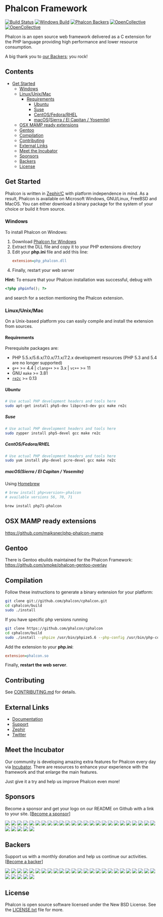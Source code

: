 # Phalcon Framework

[![Build Status](https://travis-ci.org/phalcon/cphalcon.svg?branch=master)](https://travis-ci.org/phalcon/cphalcon)
[![Windows Build](https://ci.appveyor.com/api/projects/status/wkws3mgxaoy0u9a6/branch/master?svg=true)](https://ci.appveyor.com/project/sergeyklay/cphalcon/branch/master)
[![Phalcon Backers](https://img.shields.io/badge/phalcon-backers-99ddc0.svg)](https://github.com/phalcon/cphalcon/blob/master/BACKERS.md)
[![OpenCollective](https://opencollective.com/phalcon/backers/badge.svg)](#backers)
[![OpenCollective](https://opencollective.com/phalcon/sponsors/badge.svg)](#sponsors)

Phalcon is an open source web framework delivered as a C extension for the PHP language providing high performance and lower resource consumption.

A big thank you to [our Backers](https://github.com/phalcon/cphalcon/blob/master/BACKERS.md); you rock!

## Contents

- [Get Started](#get-started)
  - [Windows](#windows)
  - [Linux/Unix/Mac](#linuxunixmac)
    - [Requirements](#requirements)
      - [Ubuntu](#ubuntu)
      - [Suse](#suse)
      - [CentOS/Fedora/RHEL](#centosfedorarhel)
      - [macOS(Sierra / El Capitan / Yosemite)](#macossierra--el-capitan--yosemite)
  - [OSX MAMP ready extensions](#osx-mamp-ready-extensions)
  - [Gentoo](#gentoo)
  - [Compilation](#compilation)
  - [Contributing](#contributing)
  - [External Links](#external-links)
  - [Meet the Incubator](#meet-the-incubator)
  - [Sponsors](#sponsors)
  - [Backers](#backers)
  - [License](#license)

## Get Started

Phalcon is written in [Zephir/C](https://zephir-lang.com/) with platform independence in mind.
As a result, Phalcon is available on Microsoft Windows, GNU/Linux, FreeBSD and MacOS.
You can either download a binary package for the system of your choice or build it from source.

### Windows

To install Phalcon on Windows:

1. Download [Phalcon for Windows](https://phalconphp.com/en/download/windows)
2. Extract the DLL file and copy it to your PHP extensions directory
3. Edit your **php.ini** file and add this line:
   ```ini
   extension=php_phalcon.dll
   ```
4. Finally, restart your web server

**Hint:** To ensure that your Phalcon installation was successful, debug with
```php
<?php phpinfo(); ?>
```
and search for a section mentioning the Phalcon extension.

### Linux/Unix/Mac

On a Unix-based platform you can easily compile and install the extension from sources.

#### Requirements

Prerequisite packages are:

* PHP 5.5.x/5.6.x/7.0.x/7.1.x/7.2.x development resources (PHP 5.3 and 5.4 are no longer supported)
* `g++` >= 4.4 | `clang++` >= 3.x | `vc++` >= 11
* GNU `make` >= 3.81
* [`re2c`](http://re2c.org) >= 0.13

##### Ubuntu

```bash
# Use actual PHP development headers and tools here
sudo apt-get install php5-dev libpcre3-dev gcc make re2c
```

##### Suse

```bash
# Use actual PHP development headers and tools here
sudo zypper install php5-devel gcc make re2c
```

##### CentOS/Fedora/RHEL

```bash
# Use actual PHP development headers and tools here
sudo yum install php-devel pcre-devel gcc make re2c
```

##### macOS(Sierra / El Capitan / Yosemite)

Using [Homebrew](https://brew.sh/)

```bash
# brew install php<version>-phalcon
# available versions 56, 70, 71

brew install php71-phalcon
```

## OSX MAMP ready extensions

https://github.com/majksner/php-phalcon-mamp

## Gentoo

There is Gentoo ebuilds maintained for the Phalcon Framework: https://github.com/smoke/phalcon-gentoo-overlay

## Compilation

Follow these instructions to generate a binary extension for your platform:

```bash
git clone git://github.com/phalcon/cphalcon.git
cd cphalcon/build
sudo ./install
```

If you have specific php versions running

```bash
git clone https://github.com/phalcon/cphalcon
cd cphalcon/build
sudo ./install --phpize /usr/bin/phpize5.6 --php-config /usr/bin/php-config5.6
```

Add the extension to your **php.ini**:

```ini
extension=phalcon.so
```

Finally, **restart the web server**.

## Contributing

See [CONTRIBUTING.md](CONTRIBUTING.md) for details.

## External Links

* [Documentation](https://docs.phalconphp.com/)
* [Support](https://forum.phalconphp.com)
* [Zephir](https://zephir-lang.com/)
* [Twitter](https://twitter.com/phalconphp)

## Meet the Incubator

Our community is developing amazing extra features for Phalcon every day via [Incubator](https://github.com/phalcon/incubator).
There are resources to enhance your experience with the framework and that enlarge the main features.

Just give it a try and help us improve Phalcon even more!

## Sponsors

Become a sponsor and get your logo on our README on Github with a link to your site. [[Become a sponsor](https://opencollective.com/phalcon#sponsor)]

<a href="https://opencollective.com/phalcon/sponsor/0/website" target="_blank"><img src="https://opencollective.com/phalcon/sponsor/0/avatar.svg"></a>
<a href="https://opencollective.com/phalcon/sponsor/1/website" target="_blank"><img src="https://opencollective.com/phalcon/sponsor/1/avatar.svg"></a>
<a href="https://opencollective.com/phalcon/sponsor/2/website" target="_blank"><img src="https://opencollective.com/phalcon/sponsor/2/avatar.svg"></a>
<a href="https://opencollective.com/phalcon/sponsor/3/website" target="_blank"><img src="https://opencollective.com/phalcon/sponsor/3/avatar.svg"></a>
<a href="https://opencollective.com/phalcon/sponsor/4/website" target="_blank"><img src="https://opencollective.com/phalcon/sponsor/4/avatar.svg"></a>
<a href="https://opencollective.com/phalcon/sponsor/5/website" target="_blank"><img src="https://opencollective.com/phalcon/sponsor/5/avatar.svg"></a>
<a href="https://opencollective.com/phalcon/sponsor/6/website" target="_blank"><img src="https://opencollective.com/phalcon/sponsor/6/avatar.svg"></a>
<a href="https://opencollective.com/phalcon/sponsor/7/website" target="_blank"><img src="https://opencollective.com/phalcon/sponsor/7/avatar.svg"></a>
<a href="https://opencollective.com/phalcon/sponsor/8/website" target="_blank"><img src="https://opencollective.com/phalcon/sponsor/8/avatar.svg"></a>
<a href="https://opencollective.com/phalcon/sponsor/9/website" target="_blank"><img src="https://opencollective.com/phalcon/sponsor/9/avatar.svg"></a>
<a href="https://opencollective.com/phalcon/sponsor/10/website" target="_blank"><img src="https://opencollective.com/phalcon/sponsor/10/avatar.svg"></a>
<a href="https://opencollective.com/phalcon/sponsor/11/website" target="_blank"><img src="https://opencollective.com/phalcon/sponsor/11/avatar.svg"></a>
<a href="https://opencollective.com/phalcon/sponsor/12/website" target="_blank"><img src="https://opencollective.com/phalcon/sponsor/12/avatar.svg"></a>
<a href="https://opencollective.com/phalcon/sponsor/13/website" target="_blank"><img src="https://opencollective.com/phalcon/sponsor/13/avatar.svg"></a>
<a href="https://opencollective.com/phalcon/sponsor/14/website" target="_blank"><img src="https://opencollective.com/phalcon/sponsor/14/avatar.svg"></a>
<a href="https://opencollective.com/phalcon/sponsor/15/website" target="_blank"><img src="https://opencollective.com/phalcon/sponsor/15/avatar.svg"></a>
<a href="https://opencollective.com/phalcon/sponsor/16/website" target="_blank"><img src="https://opencollective.com/phalcon/sponsor/16/avatar.svg"></a>
<a href="https://opencollective.com/phalcon/sponsor/17/website" target="_blank"><img src="https://opencollective.com/phalcon/sponsor/17/avatar.svg"></a>
<a href="https://opencollective.com/phalcon/sponsor/18/website" target="_blank"><img src="https://opencollective.com/phalcon/sponsor/18/avatar.svg"></a>
<a href="https://opencollective.com/phalcon/sponsor/19/website" target="_blank"><img src="https://opencollective.com/phalcon/sponsor/19/avatar.svg"></a>
<a href="https://opencollective.com/phalcon/sponsor/20/website" target="_blank"><img src="https://opencollective.com/phalcon/sponsor/20/avatar.svg"></a>
<a href="https://opencollective.com/phalcon/sponsor/21/website" target="_blank"><img src="https://opencollective.com/phalcon/sponsor/21/avatar.svg"></a>
<a href="https://opencollective.com/phalcon/sponsor/22/website" target="_blank"><img src="https://opencollective.com/phalcon/sponsor/22/avatar.svg"></a>
<a href="https://opencollective.com/phalcon/sponsor/23/website" target="_blank"><img src="https://opencollective.com/phalcon/sponsor/23/avatar.svg"></a>
<a href="https://opencollective.com/phalcon/sponsor/24/website" target="_blank"><img src="https://opencollective.com/phalcon/sponsor/24/avatar.svg"></a>
<a href="https://opencollective.com/phalcon/sponsor/25/website" target="_blank"><img src="https://opencollective.com/phalcon/sponsor/25/avatar.svg"></a>
<a href="https://opencollective.com/phalcon/sponsor/26/website" target="_blank"><img src="https://opencollective.com/phalcon/sponsor/26/avatar.svg"></a>
<a href="https://opencollective.com/phalcon/sponsor/27/website" target="_blank"><img src="https://opencollective.com/phalcon/sponsor/27/avatar.svg"></a>
<a href="https://opencollective.com/phalcon/sponsor/28/website" target="_blank"><img src="https://opencollective.com/phalcon/sponsor/28/avatar.svg"></a>
<a href="https://opencollective.com/phalcon/sponsor/29/website" target="_blank"><img src="https://opencollective.com/phalcon/sponsor/29/avatar.svg"></a>

## Backers

Support us with a monthly donation and help us continue our activities. [[Become a backer](https://opencollective.com/phalcon#backer)]

<a href="https://opencollective.com/phalcon/backer/0/website" target="_blank"><img src="https://opencollective.com/phalcon/backer/0/avatar.svg"></a>
<a href="https://opencollective.com/phalcon/backer/1/website" target="_blank"><img src="https://opencollective.com/phalcon/backer/1/avatar.svg"></a>
<a href="https://opencollective.com/phalcon/backer/2/website" target="_blank"><img src="https://opencollective.com/phalcon/backer/2/avatar.svg"></a>
<a href="https://opencollective.com/phalcon/backer/3/website" target="_blank"><img src="https://opencollective.com/phalcon/backer/3/avatar.svg"></a>
<a href="https://opencollective.com/phalcon/backer/4/website" target="_blank"><img src="https://opencollective.com/phalcon/backer/4/avatar.svg"></a>
<a href="https://opencollective.com/phalcon/backer/5/website" target="_blank"><img src="https://opencollective.com/phalcon/backer/5/avatar.svg"></a>
<a href="https://opencollective.com/phalcon/backer/6/website" target="_blank"><img src="https://opencollective.com/phalcon/backer/6/avatar.svg"></a>
<a href="https://opencollective.com/phalcon/backer/7/website" target="_blank"><img src="https://opencollective.com/phalcon/backer/7/avatar.svg"></a>
<a href="https://opencollective.com/phalcon/backer/8/website" target="_blank"><img src="https://opencollective.com/phalcon/backer/8/avatar.svg"></a>
<a href="https://opencollective.com/phalcon/backer/9/website" target="_blank"><img src="https://opencollective.com/phalcon/backer/9/avatar.svg"></a>
<a href="https://opencollective.com/phalcon/backer/10/website" target="_blank"><img src="https://opencollective.com/phalcon/backer/10/avatar.svg"></a>
<a href="https://opencollective.com/phalcon/backer/11/website" target="_blank"><img src="https://opencollective.com/phalcon/backer/11/avatar.svg"></a>
<a href="https://opencollective.com/phalcon/backer/12/website" target="_blank"><img src="https://opencollective.com/phalcon/backer/12/avatar.svg"></a>
<a href="https://opencollective.com/phalcon/backer/13/website" target="_blank"><img src="https://opencollective.com/phalcon/backer/13/avatar.svg"></a>
<a href="https://opencollective.com/phalcon/backer/14/website" target="_blank"><img src="https://opencollective.com/phalcon/backer/14/avatar.svg"></a>
<a href="https://opencollective.com/phalcon/backer/15/website" target="_blank"><img src="https://opencollective.com/phalcon/backer/15/avatar.svg"></a>
<a href="https://opencollective.com/phalcon/backer/16/website" target="_blank"><img src="https://opencollective.com/phalcon/backer/16/avatar.svg"></a>
<a href="https://opencollective.com/phalcon/backer/17/website" target="_blank"><img src="https://opencollective.com/phalcon/backer/17/avatar.svg"></a>
<a href="https://opencollective.com/phalcon/backer/18/website" target="_blank"><img src="https://opencollective.com/phalcon/backer/18/avatar.svg"></a>
<a href="https://opencollective.com/phalcon/backer/19/website" target="_blank"><img src="https://opencollective.com/phalcon/backer/19/avatar.svg"></a>
<a href="https://opencollective.com/phalcon/backer/20/website" target="_blank"><img src="https://opencollective.com/phalcon/backer/20/avatar.svg"></a>
<a href="https://opencollective.com/phalcon/backer/21/website" target="_blank"><img src="https://opencollective.com/phalcon/backer/21/avatar.svg"></a>
<a href="https://opencollective.com/phalcon/backer/22/website" target="_blank"><img src="https://opencollective.com/phalcon/backer/22/avatar.svg"></a>
<a href="https://opencollective.com/phalcon/backer/23/website" target="_blank"><img src="https://opencollective.com/phalcon/backer/23/avatar.svg"></a>
<a href="https://opencollective.com/phalcon/backer/24/website" target="_blank"><img src="https://opencollective.com/phalcon/backer/24/avatar.svg"></a>
<a href="https://opencollective.com/phalcon/backer/25/website" target="_blank"><img src="https://opencollective.com/phalcon/backer/25/avatar.svg"></a>
<a href="https://opencollective.com/phalcon/backer/26/website" target="_blank"><img src="https://opencollective.com/phalcon/backer/26/avatar.svg"></a>
<a href="https://opencollective.com/phalcon/backer/27/website" target="_blank"><img src="https://opencollective.com/phalcon/backer/27/avatar.svg"></a>
<a href="https://opencollective.com/phalcon/backer/28/website" target="_blank"><img src="https://opencollective.com/phalcon/backer/28/avatar.svg"></a>
<a href="https://opencollective.com/phalcon/backer/29/website" target="_blank"><img src="https://opencollective.com/phalcon/backer/29/avatar.svg"></a>

## License

Phalcon is open source software licensed under the New BSD License. See the [LICENSE.txt](LICENSE.txt) file for more.
